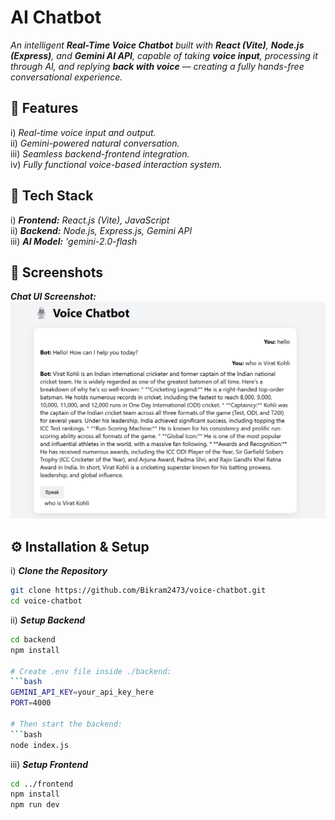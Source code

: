 # AI Chatbot

_An intelligent **Real-Time Voice Chatbot** built with **React (Vite)**, **Node.js (Express)**, and **Gemini AI API**, capable of taking **voice input**, processing it through 
AI, and replying **back with voice** — creating a fully hands-free conversational experience._


## 🚀 Features

i) _Real-time voice input and output._</br>
ii) _Gemini-powered natural conversation._</br>
iii) _Seamless backend-frontend integration._</br>
iv) _Fully functional voice-based interaction system._</br>

## 🧩 Tech Stack
i) **_Frontend:_** _React.js (Vite), JavaScript_</br>
ii) **_Backend:_** _Node.js, Express.js, Gemini API_</br>
iii) **_AI Model:_** _'gemini-2.0-flash_

## 📸 Screenshots
**_Chat UI Screenshot:_**</br>
![**_image_alt_**](https://github.com/Bikram2473/voice-chatbot/blob/d0c1c57687dbe4af8dcd46d1c36bf54b07630d33/UI.png)

## ⚙️ Installation & Setup

i) **_Clone the Repository_**
```bash
git clone https://github.com/Bikram2473/voice-chatbot.git
cd voice-chatbot
```

ii) **_Setup Backend_**
```bash
cd backend
npm install

# Create .env file inside ./backend:
```bash
GEMINI_API_KEY=your_api_key_here
PORT=4000

# Then start the backend:
```bash
node index.js
```

iii) **_Setup Frontend_**
```bash
cd ../frontend
npm install
npm run dev
```
